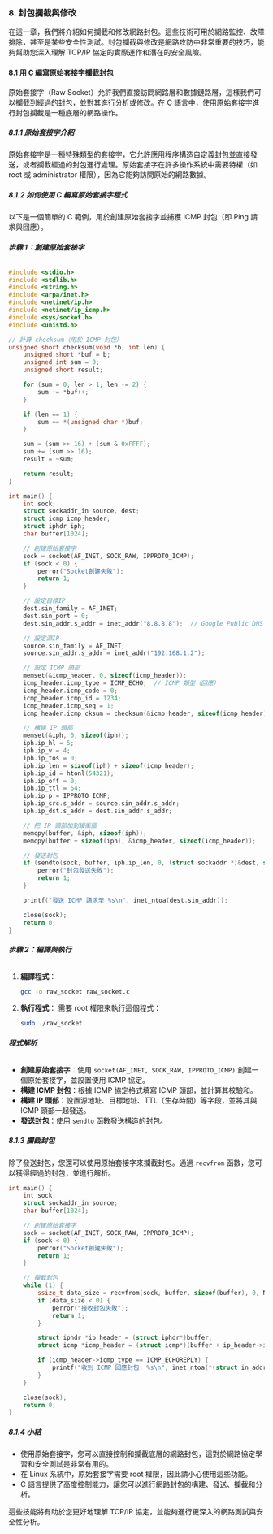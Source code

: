 ### **8. 封包攔截與修改**
在這一章，我們將介紹如何攔截和修改網路封包。這些技術可用於網路監控、故障排除，甚至是某些安全性測試。封包攔截與修改是網路攻防中非常重要的技巧，能夠幫助您深入理解 TCP/IP 協定的實際運作和潛在的安全風險。

#### **8.1 用 C 編寫原始套接字攔截封包**

原始套接字（Raw Socket）允許我們直接訪問網路層和數據鏈路層，這樣我們可以攔截到經過的封包，並對其進行分析或修改。在 C 語言中，使用原始套接字進行封包攔截是一種底層的網路操作。

##### **8.1.1 原始套接字介紹**
原始套接字是一種特殊類型的套接字，它允許應用程序構造自定義封包並直接發送，或者攔截經過的封包進行處理。原始套接字在許多操作系統中需要特權（如 root 或 administrator 權限），因為它能夠訪問原始的網路數據。

##### **8.1.2 如何使用 C 編寫原始套接字程式**
以下是一個簡單的 C 範例，用於創建原始套接字並捕獲 ICMP 封包（即 Ping 請求與回應）。

###### **步驟 1：創建原始套接字**
```c
#include <stdio.h>
#include <stdlib.h>
#include <string.h>
#include <arpa/inet.h>
#include <netinet/ip.h>
#include <netinet/ip_icmp.h>
#include <sys/socket.h>
#include <unistd.h>

// 計算 checksum（用於 ICMP 封包）
unsigned short checksum(void *b, int len) {
    unsigned short *buf = b;
    unsigned int sum = 0;
    unsigned short result;

    for (sum = 0; len > 1; len -= 2) {
        sum += *buf++;
    }

    if (len == 1) {
        sum += *(unsigned char *)buf;
    }

    sum = (sum >> 16) + (sum & 0xFFFF);
    sum += (sum >> 16);
    result = ~sum;

    return result;
}

int main() {
    int sock;
    struct sockaddr_in source, dest;
    struct icmp icmp_header;
    struct iphdr iph;
    char buffer[1024];

    // 創建原始套接字
    sock = socket(AF_INET, SOCK_RAW, IPPROTO_ICMP);
    if (sock < 0) {
        perror("Socket創建失敗");
        return 1;
    }

    // 設定目標IP
    dest.sin_family = AF_INET;
    dest.sin_port = 0;
    dest.sin_addr.s_addr = inet_addr("8.8.8.8");  // Google Public DNS

    // 設定源IP
    source.sin_family = AF_INET;
    source.sin_addr.s_addr = inet_addr("192.168.1.2");

    // 設定 ICMP 頭部
    memset(&icmp_header, 0, sizeof(icmp_header));
    icmp_header.icmp_type = ICMP_ECHO;  // ICMP 類型（回應）
    icmp_header.icmp_code = 0;
    icmp_header.icmp_id = 1234;
    icmp_header.icmp_seq = 1;
    icmp_header.icmp_cksum = checksum(&icmp_header, sizeof(icmp_header));

    // 構建 IP 頭部
    memset(&iph, 0, sizeof(iph));
    iph.ip_hl = 5;
    iph.ip_v = 4;
    iph.ip_tos = 0;
    iph.ip_len = sizeof(iph) + sizeof(icmp_header);
    iph.ip_id = htonl(54321);
    iph.ip_off = 0;
    iph.ip_ttl = 64;
    iph.ip_p = IPPROTO_ICMP;
    iph.ip_src.s_addr = source.sin_addr.s_addr;
    iph.ip_dst.s_addr = dest.sin_addr.s_addr;

    // 把 IP 頭部加到緩衝區
    memcpy(buffer, &iph, sizeof(iph));
    memcpy(buffer + sizeof(iph), &icmp_header, sizeof(icmp_header));

    // 發送封包
    if (sendto(sock, buffer, iph.ip_len, 0, (struct sockaddr *)&dest, sizeof(dest)) < 0) {
        perror("封包發送失敗");
        return 1;
    }

    printf("發送 ICMP 請求至 %s\n", inet_ntoa(dest.sin_addr));

    close(sock);
    return 0;
}
```

###### **步驟 2：編譯與執行**
1. **編譯程式**：
    ```bash
    gcc -o raw_socket raw_socket.c
    ```

2. **執行程式**：
    需要 root 權限來執行這個程式：
    ```bash
    sudo ./raw_socket
    ```

###### **程式解析**
- **創建原始套接字**：使用 `socket(AF_INET, SOCK_RAW, IPPROTO_ICMP)` 創建一個原始套接字，並設置使用 ICMP 協定。
- **構建 ICMP 封包**：根據 ICMP 協定格式填寫 ICMP 頭部，並計算其校驗和。
- **構建 IP 頭部**：設置源地址、目標地址、TTL（生存時間）等字段，並將其與 ICMP 頭部一起發送。
- **發送封包**：使用 `sendto` 函數發送構造的封包。

##### **8.1.3 攔截封包**
除了發送封包，您還可以使用原始套接字來攔截封包。通過 `recvfrom` 函數，您可以獲得經過的封包，並進行解析。

```c
int main() {
    int sock;
    struct sockaddr_in source;
    char buffer[1024];

    // 創建原始套接字
    sock = socket(AF_INET, SOCK_RAW, IPPROTO_ICMP);
    if (sock < 0) {
        perror("Socket創建失敗");
        return 1;
    }

    // 攔截封包
    while (1) {
        ssize_t data_size = recvfrom(sock, buffer, sizeof(buffer), 0, NULL, NULL);
        if (data_size < 0) {
            perror("接收封包失敗");
            return 1;
        }

        struct iphdr *ip_header = (struct iphdr*)buffer;
        struct icmp *icmp_header = (struct icmp*)(buffer + ip_header->ip_hl * 4);

        if (icmp_header->icmp_type == ICMP_ECHOREPLY) {
            printf("收到 ICMP 回應封包: %s\n", inet_ntoa(*(struct in_addr*)&ip_header->ip_src));
        }
    }

    close(sock);
    return 0;
}
```

##### **8.1.4 小結**
- 使用原始套接字，您可以直接控制和攔截底層的網路封包，這對於網路協定學習和安全測試是非常有用的。
- 在 Linux 系統中，原始套接字需要 root 權限，因此請小心使用這些功能。
- C 語言提供了高度控制能力，讓您可以進行網路封包的構建、發送、攔截和分析。

這些技能將有助於您更好地理解 TCP/IP 協定，並能夠進行更深入的網路測試與安全性分析。